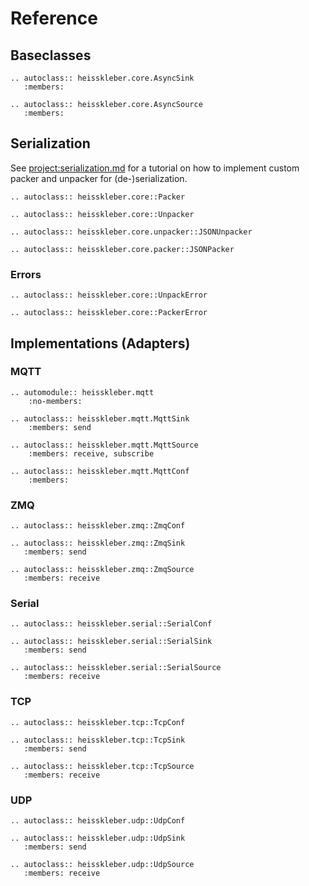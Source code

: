 # Reference

## Baseclasses

```{eval-rst}
.. autoclass:: heisskleber.core.AsyncSink
   :members:

.. autoclass:: heisskleber.core.AsyncSource
   :members:
```

## Serialization

See <project:serialization.md> for a tutorial on how to implement custom packer and unpacker for (de-)serialization.

```{eval-rst}
.. autoclass:: heisskleber.core::Packer

.. autoclass:: heisskleber.core::Unpacker

.. autoclass:: heisskleber.core.unpacker::JSONUnpacker

.. autoclass:: heisskleber.core.packer::JSONPacker
```

### Errors

```{eval-rst}
.. autoclass:: heisskleber.core::UnpackError

.. autoclass:: heisskleber.core::PackerError
```

## Implementations (Adapters)

### MQTT

```{eval-rst}
.. automodule:: heisskleber.mqtt
    :no-members:

.. autoclass:: heisskleber.mqtt.MqttSink
    :members: send

.. autoclass:: heisskleber.mqtt.MqttSource
    :members: receive, subscribe

.. autoclass:: heisskleber.mqtt.MqttConf
    :members:
```

### ZMQ

```{eval-rst}
.. autoclass:: heisskleber.zmq::ZmqConf
```

```{eval-rst}
.. autoclass:: heisskleber.zmq::ZmqSink
   :members: send
```

```{eval-rst}
.. autoclass:: heisskleber.zmq::ZmqSource
   :members: receive
```

### Serial

```{eval-rst}
.. autoclass:: heisskleber.serial::SerialConf
```

```{eval-rst}
.. autoclass:: heisskleber.serial::SerialSink
   :members: send
```

```{eval-rst}
.. autoclass:: heisskleber.serial::SerialSource
   :members: receive
```

### TCP

```{eval-rst}
.. autoclass:: heisskleber.tcp::TcpConf
```

```{eval-rst}
.. autoclass:: heisskleber.tcp::TcpSink
   :members: send
```

```{eval-rst}
.. autoclass:: heisskleber.tcp::TcpSource
   :members: receive
```

### UDP

```{eval-rst}
.. autoclass:: heisskleber.udp::UdpConf
```

```{eval-rst}
.. autoclass:: heisskleber.udp::UdpSink
   :members: send
```

```{eval-rst}
.. autoclass:: heisskleber.udp::UdpSource
   :members: receive
```
